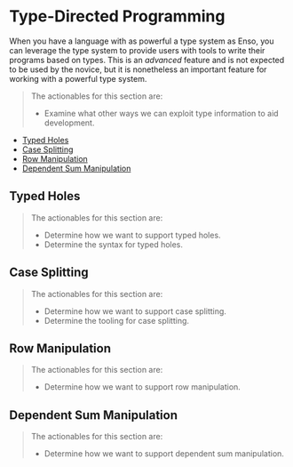# Type-Directed Programming
When you have a language with as powerful a type system as Enso, you can
leverage the type system to provide users with tools to write their programs
based on types. This is an _advanced_ feature and is not expected to be used by
the novice, but it is nonetheless an important feature for working with a
powerful type system.

> The actionables for this section are:
> 
> - Examine what other ways we can exploit type information to aid development.

<!-- MarkdownTOC levels="2,3" autolink="true" -->

- [Typed Holes](#typed-holes)
- [Case Splitting](#case-splitting)
- [Row Manipulation](#row-manipulation)
- [Dependent Sum Manipulation](#dependent-sum-manipulation)

<!-- /MarkdownTOC -->

## Typed Holes

> The actionables for this section are:
>
> - Determine how we want to support typed holes.
> - Determine the syntax for typed holes.

## Case Splitting

> The actionables for this section are:
>
> - Determine how we want to support case splitting.
> - Determine the tooling for case splitting.

## Row Manipulation

> The actionables for this section are:
>
> - Determine how we want to support row manipulation.

## Dependent Sum Manipulation

> The actionables for this section are:
>
> - Determine how we want to support dependent sum manipulation.
